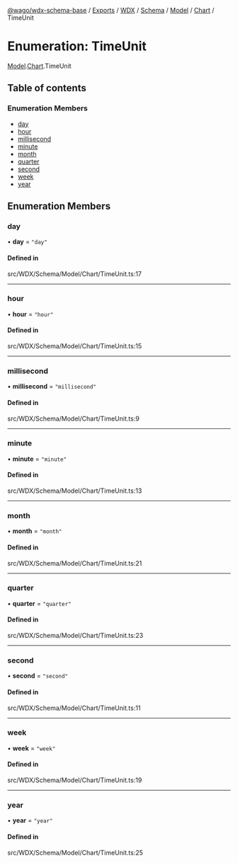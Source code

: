[@wago/wdx-schema-base](../README.md) / [Exports](../modules.md) / [WDX](../modules/WDX.md) / [Schema](../modules/WDX.Schema.md) / [Model](../modules/WDX.Schema.Model.md) / [Chart](../modules/WDX.Schema.Model.Chart.md) / TimeUnit

# Enumeration: TimeUnit

[Model](../modules/WDX.Schema.Model.md).[Chart](../modules/WDX.Schema.Model.Chart.md).TimeUnit

## Table of contents

### Enumeration Members

- [day](WDX.Schema.Model.Chart.TimeUnit.md#day)
- [hour](WDX.Schema.Model.Chart.TimeUnit.md#hour)
- [millisecond](WDX.Schema.Model.Chart.TimeUnit.md#millisecond)
- [minute](WDX.Schema.Model.Chart.TimeUnit.md#minute)
- [month](WDX.Schema.Model.Chart.TimeUnit.md#month)
- [quarter](WDX.Schema.Model.Chart.TimeUnit.md#quarter)
- [second](WDX.Schema.Model.Chart.TimeUnit.md#second)
- [week](WDX.Schema.Model.Chart.TimeUnit.md#week)
- [year](WDX.Schema.Model.Chart.TimeUnit.md#year)

## Enumeration Members

### day

• **day** = ``"day"``

#### Defined in

src/WDX/Schema/Model/Chart/TimeUnit.ts:17

___

### hour

• **hour** = ``"hour"``

#### Defined in

src/WDX/Schema/Model/Chart/TimeUnit.ts:15

___

### millisecond

• **millisecond** = ``"millisecond"``

#### Defined in

src/WDX/Schema/Model/Chart/TimeUnit.ts:9

___

### minute

• **minute** = ``"minute"``

#### Defined in

src/WDX/Schema/Model/Chart/TimeUnit.ts:13

___

### month

• **month** = ``"month"``

#### Defined in

src/WDX/Schema/Model/Chart/TimeUnit.ts:21

___

### quarter

• **quarter** = ``"quarter"``

#### Defined in

src/WDX/Schema/Model/Chart/TimeUnit.ts:23

___

### second

• **second** = ``"second"``

#### Defined in

src/WDX/Schema/Model/Chart/TimeUnit.ts:11

___

### week

• **week** = ``"week"``

#### Defined in

src/WDX/Schema/Model/Chart/TimeUnit.ts:19

___

### year

• **year** = ``"year"``

#### Defined in

src/WDX/Schema/Model/Chart/TimeUnit.ts:25

